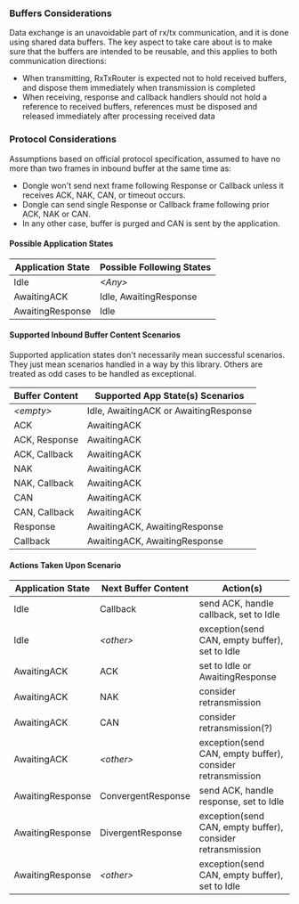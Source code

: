 ### Buffers Considerations

Data exchange is an unavoidable part of rx/tx communication, and it is done using shared data buffers.
The key aspect to take care about is to make sure that the buffers are intended to be reusable, and this applies
to both communication directions:

* When transmitting, RxTxRouter is expected not to hold received buffers, and dispose them immediately when transmission 
  is completed 
* When receiving, response and callback handlers should not hold a reference to received buffers, references must be 
  disposed and released immediately after processing received data 

### Protocol Considerations

Assumptions based on official protocol specification, assumed to have no more than two frames in
inbound buffer at the same time as:

* Dongle won't send next frame following Response or Callback unless it receives
  ACK, NAK, CAN, or timeout occurs.
* Dongle can send single Response or Callback frame following prior ACK, NAK or CAN.
* In any other case, buffer is purged and CAN is sent by the application.

#### Possible Application States

| Application State | Possible Following States |
|-------------------|---------------------------|
| Idle              | _\<Any\>_                 |
| AwaitingACK       | Idle, AwaitingResponse    |
| AwaitingResponse  | Idle                      |

#### Supported Inbound Buffer Content Scenarios

Supported application states don't necessarily mean successful scenarios.
They just mean scenarios handled in a way by this library. Others are treated as odd
cases to be handled as exceptional.

| Buffer Content | Supported App State(s) Scenarios      |
|----------------|---------------------------------------|
| _\<empty\>_    | Idle, AwaitingACK or AwaitingResponse |
| ACK            | AwaitingACK                           |
| ACK, Response  | AwaitingACK                           |
| ACK, Callback  | AwaitingACK                           |
| NAK            | AwaitingACK                           |
| NAK, Callback  | AwaitingACK                           |
| CAN            | AwaitingACK                           |
| CAN, Callback  | AwaitingACK                           |
| Response       | AwaitingACK, AwaitingResponse         |
| Callback       | AwaitingACK, AwaitingResponse         |

#### Actions Taken Upon Scenario

| Application State | Next Buffer Content | Action(s)                                                  | 
|-------------------|---------------------|------------------------------------------------------------|
| Idle              | Callback            | send ACK, handle callback, set to Idle                     |
| Idle              | _\<other\>_         | exception(send CAN, empty buffer), set to Idle             |
| AwaitingACK       | ACK                 | set to Idle or AwaitingResponse                            |
| AwaitingACK       | NAK                 | consider retransmission                                    |
| AwaitingACK       | CAN                 | consider retransmission(?)                                 |
| AwaitingACK       | _\<other\>_         | exception(send CAN, empty buffer), consider retransmission |
| AwaitingResponse  | ConvergentResponse  | send ACK, handle response, set to Idle                     |
| AwaitingResponse  | DivergentResponse   | exception(send CAN, empty buffer), consider retransmission |
| AwaitingResponse  | _\<other\>_         | exception(send CAN, empty buffer), set to Idle             |


